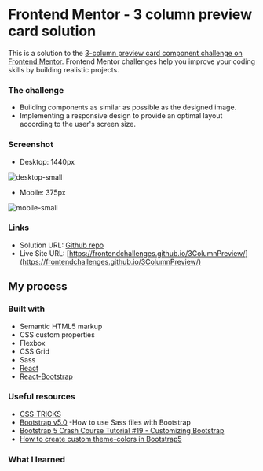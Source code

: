 # Frontend Mentor - 3 column preview card solution

This is a solution to the [3-column preview card component challenge on Frontend Mentor](https://www.frontendmentor.io/challenges/3column-preview-card-component-pH92eAR2-). Frontend Mentor challenges help you improve your coding skills by building realistic projects. 

### The challenge
- Building components as similar as possible as the designed image.
- Implementing a responsive design to provide an optimal layout according to the user's screen size.

### Screenshot
- Desktop: 1440px

![desktop-small](https://user-images.githubusercontent.com/83196262/133556505-4406e001-e405-4c92-96db-0584a24de7d7.png)

- Mobile: 375px

![mobile-small](https://user-images.githubusercontent.com/83196262/133556525-ff2f830e-a32b-4ff0-a814-88909a8cd79a.png)


### Links

- Solution URL: [Github repo](https://github.com/FrontendChallenges/3ColumnPreview)
- Live Site URL: [https://frontendchallenges.github.io/3ColumnPreview/](https://frontendchallenges.github.io/3ColumnPreview/)

## My process

### Built with

- Semantic HTML5 markup
- CSS custom properties
- Flexbox
- CSS Grid
- Sass
- [React](https://reactjs.org/)
- [React-Bootstrap](https://react-bootstrap.github.io/)


### Useful resources

- [CSS-TRICKS](https://css-tricks.com/)
- [Bootstrap v5.0](https://getbootstrap.com/docs/5.0/customize/sass/) -How to use Sass files with Bootstrap
- [Bootstrap 5 Crash Course Tutorial #19 - Customizing Bootstrap](https://www.youtube.com/watch?v=nCX3QVl_PiI&list=PL4cUxeGkcC9joIM91nLzd_qaH_AimmdAR&index=19)
- [How to create custom theme-colors in Bootstrap5](https://stackoverflow.com/questions/68755179/bootstrap-5-custom-theme-colors-not-updating-classes)

### What I learned

